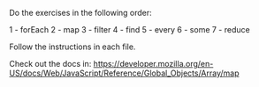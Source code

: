 Do the exercises in the following order:

1 - forEach 
2 - map 
3 - filter 
4 - find 
5 - every 
6 - some 
7 - reduce

Follow the instructions in each file.

Check out the docs in: https://developer.mozilla.org/en-US/docs/Web/JavaScript/Reference/Global_Objects/Array/map